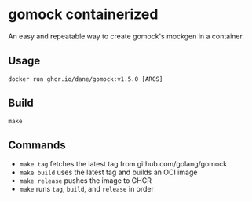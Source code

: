 # gomock containerized

An easy and repeatable way to create gomock's mockgen in a container.

## Usage

```
docker run ghcr.io/dane/gomock:v1.5.0 [ARGS]
```

## Build

```
make
```

## Commands

- `make tag` fetches the latest tag from github.com/golang/gomock
- `make build` uses the latest tag and builds an OCI image
- `make release` pushes the image to GHCR
- `make` runs `tag`, `build`, and `release` in order
